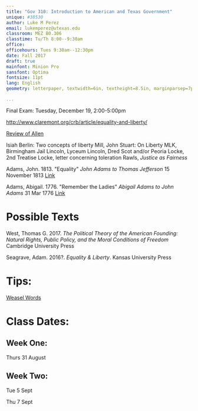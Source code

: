```yaml
---
title: "Gov 310: Introduction to American and Texas Government"
unique: #38530
author: Luke M Perez
email: lukemperez@utexas.edu
classroom: MEZ B0.306
classtime: Tu/Th 8:00--9:30am
office: 
officehours: Tues 9:30am--12:30pm
date: Fall 2017
draft: true
mainfont: Minion Pro
sansfont: Optima
fontsize: 11pt
lang: English
geometry: letterpaper, textwidth=6in, textheight=8.5in, marginparsep=7pt, marginparwidth=.6in

...
```




Final Exam: Tuesday, December 19, 2:00-5:00pm


http://www.claremont.org/crb/article/equality-and-liberty/

[Review of Allen](http://www.claremont.org/crb/article/equality-and-liberty/)

Isiah Berlin: Two concepts of liberty
Mill, John Stuart: On Liberty
MLK, Birmingham Jail
Lincoln, Lyceum
Lincoln, Dred Scot and/or Peoria
Locke, 2nd Treatise
Locke, letter concerning toleration
Rawls, *Justice as Fairness*


Adams, John. 1813. "Equality" *John Adams to Thomas Jefferson* 15 November 1813 [Link](http://press-pubs.uchicago.edu/founders/documents/v1ch15s62.html)

Adams, Abigail. 1776. "Remember the Ladies" *Abigail Adams to John Adams* 31 Mar 1776 [Link](http://press-pubs.uchicago.edu/founders/documents/v1ch15s9.html)

# Possible Texts


West, Thomas G. 2017. *The Political Theory of the American Founding: Natural Rights, Public Policy, and the Moral Conditions of Freedom* Cambridge University Press

Seagrave, Adam. 2016?. *Equality & Liberty*. Kansas University Press


# Tips: 

[Weasel Words](https://en.wikipedia.org/wiki/Weasel_word)

# Class Dates: 

## Week One: 

Thurs 31 August

## Week Two:

Tue 5 Sept

Thu 7 Sept

## 


